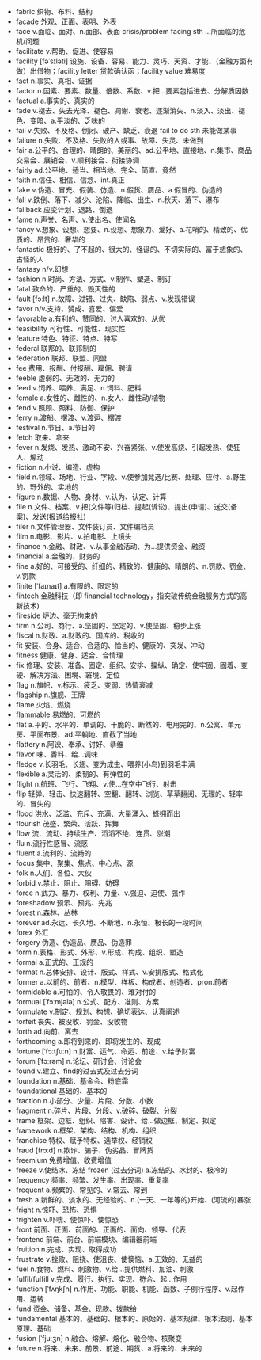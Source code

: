 - fabric 织物、布料、结构
- facade 外观、正面、表明、外表
- face v.面临、面对、n.面部、表面 crisis/problem facing sth ...所面临的危机/问题
- facilitate v.帮助、促进、使容易
- facility [fəˈsɪləti] 设施、设备、容易、能力、灵巧、天资、才能、（金融方面有做）出借物；facility letter 贷款确认函；facility value 难易度
- fact n.事实、真相、证据
- factor n.因素、要素、数量、倍数、系数、v.把...要素包括进去、分解质因数
- factual a.事实的、真实的
- fade v.褪去、失去光泽、褪色、凋谢、衰老、逐渐消失、n.淡入、淡出、褪色、变暗、a.平淡的、乏味的
- fail v.失败、不及格、倒闭、破产、缺乏、衰退   fail to do sth 未能做某事
- failure n.失败、不及格、失败的人或事、故障、失灵、未做到
- fair a.公平的、合理的、晴朗的、美丽的、ad.公平地、直接地、n.集市、商品交易会、展销会、v.顺利接合、衔接协调
- fairly ad.公平地、适当、相当地、完全、简直、竟然
- faith n.信任、相信、信念、int.真正
- fake v.伪造、冒充、假装、仿造、n.假货、赝品、a.假冒的、伪造的
- fall v.跌倒、落下、减少、沦陷、降临、出生、n.秋天、落下、瀑布
- fallback 应变计划、退路、倒退
- fame n.声誉、名声、v.使出名、使闻名
- fancy v.想象、设想、想要、n.设想、想象力、爱好、a.花哨的、精致的、优质的、昂贵的、奢华的
- fantastic 极好的、了不起的、很大的、怪诞的、不切实际的、富于想象的、古怪的人
- fantasy n/v.幻想
- fashion n.时尚、方法、方式、v.制作、塑造、制订
- fatal 致命的、严重的、毁灭性的
- fault [fɔːlt] n.故障、过错、过失、缺陷、弱点、v.发现错误
- favor n/v.支持、赞成、喜爱、偏爱
- favorable a.有利的、赞同的、讨人喜欢的、从优
- feasibility 可行性、可能性、现实性
- feature 特色、特征、特点、特写
- federal 联邦的、联邦制的
- federation 联邦、联盟、同盟 
- fee 费用、报酬、付报酬、雇佣、聘请
- feeble 虚弱的、无效的、无力的
- feed v.饲养、喂养、满足、n.饲料、肥料
- female a.女性的、雌性的、n.女人、雌性动/植物
- fend v.照顾、照料、防御、保护
- ferry n.渡船、摆渡、v.渡运、摆渡
- festival n.节日、a.节日的
- fetch 取来、拿来
- fever n.发烧、发热、激动不安、兴奋紧张、v.使发高烧、引起发热、使狂人、煽动
- fiction n.小说、编造、虚构
- field n.领域、场地、行业、字段、v.使参加竞选/比赛、处理、应付、a.野生的、野外的、实地的
- figure n.数据、人物、身材、v.认为、认定、计算
- file n.文件、档案、v.把(文件等)归档、提起(诉讼)、提出(申请)、送交(备案)、发送(报道给报社)
- filer n.文件管理器、文件装订员、文件编档员
- film n.电影、影片、v.拍电影、上镜头
- finance n.金融、财政、v.从事金融活动、为...提供资金、融资
- financial a.金融的、财务的
- fine a.好的、可接受的、纤细的、精致的、健康的、晴朗的、n.罚款、罚金、v.罚款
- finite [ˈfaɪnaɪt] a.有限的、限定的
- fintech 金融科技（即 financial technology，指突破传统金融服务方式的高新技术)
- fireside 炉边、毫无拘束的
- firm n.公司、商行、a.坚固的、坚定的、v.使坚固、稳步上涨
- fiscal n.财政、a.财政的、国库的、税收的
- fit 安装、合身、适合、合适的、恰当的、健康的、突发、冲动
- fitness 健康、健身、适合、合情理
- fix 修理、安装、准备、固定、组织、安排、操纵、确定、使牢固、固着、变硬、解决方法、困境、窘境、定位
- flag n.旗帜、v.标示、疲乏、变弱、热情衰减
- flagship n.旗舰、王牌
- flame 火焰、燃烧
- flammable 易燃的、可燃的
- flat a.平的、水平的、单调的、干脆的、断然的、电用完的、n.公寓、单元房、平面布景、ad.平躺地、直截了当地
- flattery n.阿谀、奉承、讨好、恭维
- flavor 味、香料、给...调味
- fledge v.长羽毛、长翅、变为成虫、喂养(小鸟)到羽毛丰满
- flexible a.灵活的、柔韧的、有弹性的
- flight n.航班、飞行、飞翔、v.使...在空中飞行、射击
- flip 轻弹、轻击、快速翻转、空翻、翻转、浏览、草草翻阅、无理的、轻率的、冒失的
- flood 洪水、泛滥、充斥、充满、大量涌入、蜂拥而出
- flourish 茂盛、繁荣、活跃、挥舞
- flow 流、流动、持续生产、滔滔不绝、连贯、涨潮
- flu n.流行性感冒、流感
- fluent a.流利的、流畅的
- focus 集中、聚集、焦点、中心点、源
- folk n.人们、各位、大伙
- forbid v.禁止、阻止、阻碍、妨碍
- force n.武力、暴力、权利、力量、v.强迫、迫使、强作
- foreshadow 预示、预兆、先兆
- forest n.森林、丛林
- forever ad.永远、长久地、不断地、n.永恒、极长的一段时间
- forex 外汇
- forgery 伪造、伪造品、赝品、伪造罪
- form n.表格、形式、外形、v.形成、构成、组织、塑造
- formal a.正式的、正规的
- format n.总体安排、设计、版式、样式、v.安排版式、格式化
- former a.以前的、前者、n.模型、样板、构成者、创造者、pron.前者
- formidable a.可怕的、令人敬畏的、难对付的
- formual [ˈfɔːmjələ] n.公式、配方、准则、方案
- formulate v.制定、规划、构想、确切表达、认真阐述
- forfeit 丧失、被没收、罚金、没收物
- forth ad.向前、离去
- forthcoming a.即将到来的、即将发生的、现成
- fortune [ˈfɔːtʃuːn] n.财富、运气、命运、前途、v.给予财富
- forum [ˈfɔːrəm] n.论坛、研讨会、讨论会
- found v.建立、find的过去式及过去分词
- foundation n.基础、基金会、粉底霜
- foundational 基础的、基本的
- fraction n.小部分、少量、片段、分数、小数
- fragment n.碎片、片段、分段、v.破碎、破裂、分裂
- frame 框架、边框、组织、陷害、设计、给...做边框、制定、拟定
- framework n.框架、架构、结构、机构、组织
- franchise 特权、赋予特权、选举权、经销权
- fraud [frɔːd] n.欺诈、骗子、伪劣品、冒牌货
- freemium 免费增值、收费增值
- freeze v.使结冰、冻结  frozen (过去分词) a.冻结的、冰封的、极冷的
- frequency 频率、频繁、发生率、出现率、重复率
- frequent a.频繁的、常见的、v.常去、常到
- fresh a.新鲜的、淡水的、无经验的、n.(一天、一年等的)开始、(河流的)暴涨
- fright n.惊吓、恐怖、恐惧
- frighten v.吓唬、使惊吓、使惊恐
- front 前面、正面、前面的、正面的、面向、领导、代表
- frontend 前端、前台、前端模块、编辑器前端
- fruition n.完成、实现、取得成功
- frustrate v.挫败、阻挠、使沮丧、使懊恼、a.无效的、无益的
- fuel n.食物、燃料、刺激物、v.给...提供燃料、加油、刺激
- fulfil/fulfill v.完成、履行、执行、实现、符合、起...作用
- function [ˈfʌŋkʃn] n.作用、功能、职能、机能、函数、子例行程序、v.起作用、运转
- fund 资金、储备、基金、现款、拨款给
- fundamental 基本的、基础的、根本的、原始的、基本规律、根本法则、基本原理、基础
- fusion [ˈfjuːʒn] n.融合、熔解、熔化、融合物、核聚变
- future n.将来、未来、前景、前途、期货、a.将来的、未来的